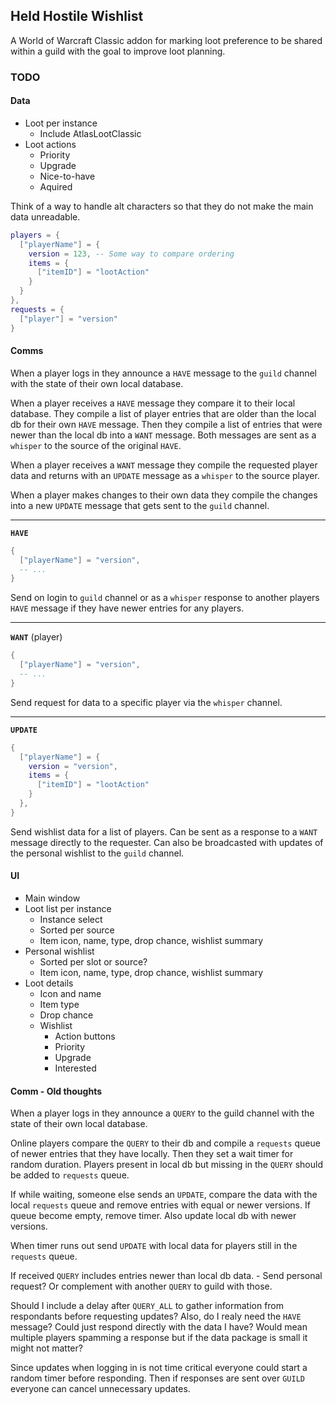 ## Held Hostile Wishlist

A World of Warcraft Classic addon for marking loot preference to be shared within a guild with the goal to improve loot planning.

### TODO

#### Data
- Loot per instance
  - Include AtlasLootClassic
- Loot actions
  - Priority
  - Upgrade
  - Nice-to-have
  - Aquired

Think of a way to handle alt characters so that they do not make the main data unreadable.

````lua
players = {
  ["playerName"] = {
    version = 123, -- Some way to compare ordering
    items = {
      ["itemID"] = "lootAction"
    }
  }
},
requests = {
  ["player"] = "version"
}
````

#### Comms
When a player logs in they announce a `HAVE` message to the `guild` channel with the state of their own local database.

When a player receives a `HAVE` message they compare it to their local database. They compile a list of player entries that are older than the local db for their own `HAVE` message. Then they compile a list of entries that were newer than the local db into a `WANT` message. Both messages are sent as a `whisper` to the source of the original `HAVE`.

When a player receives a `WANT` message they compile the requested player data and returns with an `UPDATE` message as a `whisper` to the source player.

When a player makes changes to their own data they compile the changes into a new `UPDATE` message that gets sent to the `guild` channel.

---

**`HAVE`**
````lua
{
  ["playerName"] = "version",
  -- ...
}
````
Send on login to `guild` channel or as a `whisper` response to another players `HAVE` message if they have newer entries for any players.

---

**`WANT`** (player)
````lua
{
  ["playerName"] = "version",
  -- ...
}
````
Send request for data to a specific player via the `whisper` channel.

---

**`UPDATE`**
````lua
{
  ["playerName"] = {
    version = "version",
    items = {
      ["itemID"] = "lootAction"
    }
  },
}
````
Send wishlist data for a list of players. Can be sent as a response to a `WANT` message directly to the requester. Can also be broadcasted with updates of the personal wishlist to the `guild` channel.

#### UI
- Main window
- Loot list per instance
  - Instance select
  - Sorted per source
  - Item icon, name, type, drop chance, wishlist summary
- Personal wishlist
  - Sorted per slot or source?
  - Item icon, name, type, drop chance, wishlist summary
- Loot details
  - Icon and name
  - Item type
  - Drop chance
  - Wishlist
    - Action buttons
    - Priority
    - Upgrade
    - Interested


#### Comm - Old thoughts

When a player logs in they announce a `QUERY` to the guild channel with the state of their own local database.

Online players compare the `QUERY` to their db and compile a `requests` queue of newer entries that they have locally. Then they set a wait timer for random duration. Players present in local db but missing in the `QUERY` should be added to `requests` queue.

If while waiting, someone else sends an `UPDATE`, compare the data with the local `requests` queue and remove entries with equal or newer versions. If queue become empty, remove timer. Also update local db with newer versions.

When timer runs out send `UPDATE` with local data for players still in the `requests` queue.

If received `QUERY` includes entries newer than local db data. - Send personal request? Or complement with another `QUERY` to guild with those.

Should I include a delay after `QUERY_ALL` to gather information from respondants before requesting updates? Also, do I realy need the `HAVE` message? Could just respond directly with the data I have? Would mean multiple players spamming a response but if the data package is small it might not matter?

Since updates when logging in is not time critical everyone could start a random timer before responding. Then if responses are sent over `GUILD` everyone can cancel unnecessary updates.

